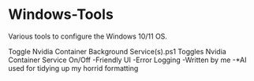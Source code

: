 # Windows-Tools
Various tools to configure the Windows 10/11 OS.


Toggle Nvidia Container Background Service(s).ps1 
    Toggles Nvidia Container Service On/Off 
        -Friendly UI 
        -Error Logging 
        -Written by me 
        -*AI used for tidying up my horrid formatting 
